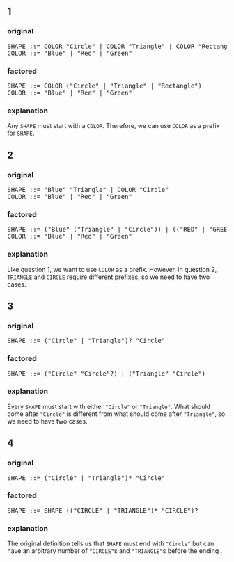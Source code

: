 ## 1
### original
<pre>
SHAPE ::= COLOR "Circle" | COLOR "Triangle" | COLOR "Rectangle"
COLOR ::= "Blue" | "Red" | "Green"
</pre>

### factored
<pre>
SHAPE ::= COLOR ("Circle" | "Triangle" | "Rectangle")
COLOR ::= "Blue" | "Red" | "Green"
</pre>

### explanation
Any `SHAPE` must start with a `COLOR`. Therefore, we can use `COLOR` as a prefix for `SHAPE`.

## 2
### original
<pre>
SHAPE ::= "Blue" "Triangle" | COLOR "Circle"
COLOR ::= "Blue" | "Red" | "Green"
</pre>

### factored
<pre>
SHAPE ::= ("Blue" ("Triangle" | "Circle")) | (("RED" | "GREEN") "Circle")
COLOR ::= "Blue" | "Red" | "Green"
</pre>

### explanation
Like question 1, we want to use `COLOR` as a prefix. However, in question 2, `TRIANGLE` and `CIRCLE` require different prefixes, so we need to have two cases.

## 3
### original
<pre>
SHAPE ::= ("Circle" | "Triangle")? "Circle"
</pre>

### factored
<pre>
SHAPE ::= ("Circle" "Circle"?) | ("Triangle" "Circle")
</pre>

### explanation
Every `SHAPE` must start with either `"Circle"` or `"Triangle"`. What should come after `"Circle"` is different from what should come after `"Triangle"`, so we need to have two cases.

## 4
### original
<pre>
SHAPE ::= ("Circle" | "Triangle")* "Circle"
</pre>

### factored
<pre>
SHAPE ::= SHAPE (("CIRCLE" | "TRIANGLE")* "CIRCLE")?
</pre>

### explanation
The original definition tells us that `SHAPE` must end with `"Circle"` but can have an arbitrary number of `"CIRCLE"`s and `"TRIANGLE"`s before the ending .
